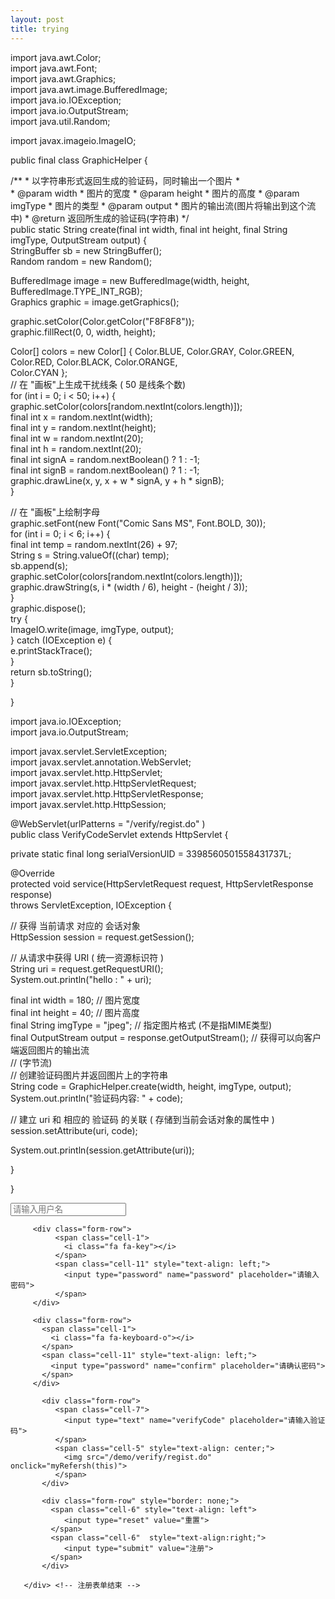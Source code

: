 ```yaml
---
layout: post
title: trying
---
```


import java.awt.Color;  
import java.awt.Font;  
import java.awt.Graphics;  
import java.awt.image.BufferedImage;  
import java.io.IOException;  
import java.io.OutputStream;  
import java.util.Random;  
 
import javax.imageio.ImageIO;  
 
public final class GraphicHelper {  
 
   /** 
    * 以字符串形式返回生成的验证码，同时输出一个图片 
    *  
    * @param width 
    *            图片的宽度 
    * @param height 
    *            图片的高度 
    * @param imgType 
    *            图片的类型 
    * @param output 
    *            图片的输出流(图片将输出到这个流中) 
    * @return 返回所生成的验证码(字符串) 
    */  
   public static String create(final int width, final int height, final String imgType, OutputStream output) {  
    StringBuffer sb = new StringBuffer();  
   Random random = new Random();  
 
   BufferedImage image = new BufferedImage(width, height, BufferedImage.TYPE_INT_RGB);  
   Graphics graphic = image.getGraphics();  
 
   graphic.setColor(Color.getColor("F8F8F8"));  
   graphic.fillRect(0, 0, width, height);  
 
   Color[] colors = new Color[] { Color.BLUE, Color.GRAY, Color.GREEN, Color.RED, Color.BLACK, Color.ORANGE,  
        Color.CYAN };  
   // 在 "画板"上生成干扰线条 ( 50 是线条个数)  
   for (int i = 0; i < 50; i++) {  
       graphic.setColor(colors[random.nextInt(colors.length)]);  
       final int x = random.nextInt(width);  
       final int y = random.nextInt(height);  
       final int w = random.nextInt(20);  
       final int h = random.nextInt(20);  
       final int signA = random.nextBoolean() ? 1 : -1;  
       final int signB = random.nextBoolean() ? 1 : -1;  
       graphic.drawLine(x, y, x + w * signA, y + h * signB);  
   }  
 
   // 在 "画板"上绘制字母  
   graphic.setFont(new Font("Comic Sans MS", Font.BOLD, 30));  
   for (int i = 0; i < 6; i++) {  
       final int temp = random.nextInt(26) + 97;  
       String s = String.valueOf((char) temp);  
       sb.append(s);  
       graphic.setColor(colors[random.nextInt(colors.length)]);  
       graphic.drawString(s, i * (width / 6), height - (height / 3));  
   }  
   graphic.dispose();  
   try {  
       ImageIO.write(image, imgType, output);  
   } catch (IOException e) {  
       e.printStackTrace();  
   }  
   return sb.toString();  
   }  
 
}

import java.io.IOException;  
import java.io.OutputStream;  
 
import javax.servlet.ServletException;  
import javax.servlet.annotation.WebServlet;  
import javax.servlet.http.HttpServlet;  
import javax.servlet.http.HttpServletRequest;  
import javax.servlet.http.HttpServletResponse;  
import javax.servlet.http.HttpSession;  
 
@WebServlet(urlPatterns = "/verify/regist.do" )  
public class VerifyCodeServlet extends HttpServlet {  
 
   private static final long serialVersionUID = 3398560501558431737L;  
 
   @Override  
   protected void service(HttpServletRequest request, HttpServletResponse response)  
       throws ServletException, IOException {  
 
   // 获得 当前请求 对应的 会话对象  
   HttpSession session = request.getSession();  
 
   // 从请求中获得 URI ( 统一资源标识符 )  
   String uri = request.getRequestURI();  
   System.out.println("hello : " + uri);  
 
   final int width = 180; // 图片宽度  
   final int height = 40; // 图片高度  
   final String imgType = "jpeg"; // 指定图片格式 (不是指MIME类型)  
   final OutputStream output = response.getOutputStream(); 
   // 获得可以向客户端返回图片的输出流  
                               // (字节流)  
   // 创建验证码图片并返回图片上的字符串  
   String code = GraphicHelper.create(width, height, imgType, output);  
   System.out.println("验证码内容: " + code);  
 
   // 建立 uri 和 相应的 验证码 的关联 ( 存储到当前会话对象的属性中 )  
   session.setAttribute(uri, code);  
 
   System.out.println(session.getAttribute(uri));  
 
   }  
 
}





<!DOCTYPE html>  
<html>  
<head>  
   <meta charset="UTF-8">  
   <title>注册</title>  
   <link rel="stylesheet" href="styles/general.css">  
   <link rel="stylesheet" href="styles/cell.css">  
   <link rel="stylesheet" href="styles/form.css">  
   <script type="text/javascript" src="js/ref.js"></script>  
   <style type="text/css" >  
 
       .logo-container {  
           margin-top: 50px ;  
       }  
       .logo-container img {  
           width: 100px ;  
       }  
 
       .message-container {  
           height: 80px ;  
       }  
 
       .link-container {  
           height: 40px ;  
           line-height: 40px ;  
       }  
 
       .link-container a {  
           text-decoration: none ;  
       }  
 
   </style>  
 
</head>  
<body>  
<div class="container form-container">  
   <form action="/wendao/regist.do" method="post">  
       <div class="form"> <!-- 注册表单开始 -->  
           <div class="form-row">  
              <span class="cell-1">  
                <i class="fa fa-user"></i>  
              </span>  
              <span class="cell-11" style="text-align: left;">  
                <input type="text" name="username" placeholder="请输入用户名">  
              </span>  
           </div>  
 
         <div class="form-row">  
              <span class="cell-1">  
                <i class="fa fa-key"></i>  
              </span>  
              <span class="cell-11" style="text-align: left;">  
                <input type="password" name="password" placeholder="请输入密码">  
              </span>  
         </div>  
 
         <div class="form-row">  
           <span class="cell-1">  
             <i class="fa fa-keyboard-o"></i>  
           </span>  
           <span class="cell-11" style="text-align: left;">  
             <input type="password" name="confirm" placeholder="请确认密码">  
           </span>  
         </div>  
 
           <div class="form-row">  
              <span class="cell-7">  
                <input type="text" name="verifyCode" placeholder="请输入验证码">  
              </span>  
              <span class="cell-5" style="text-align: center;">  
                <img src="/demo/verify/regist.do" onclick="myRefersh(this)">  
              </span>  
           </div>  
 
           <div class="form-row" style="border: none;">  
             <span class="cell-6" style="text-align: left">  
                <input type="reset" value="重置">  
             </span>  
             <span class="cell-6"  style="text-align:right;">  
                <input type="submit" value="注册">  
             </span>  
           </div>  
 
       </div> <!-- 注册表单结束 -->  
   </form>  
</div>  
 
</body>  
</html>

